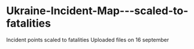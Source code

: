 # Ukraine-Incident-Map---scaled-to-fatalities
Incident points scaled to fatalities
Uploaded files on 16 september
